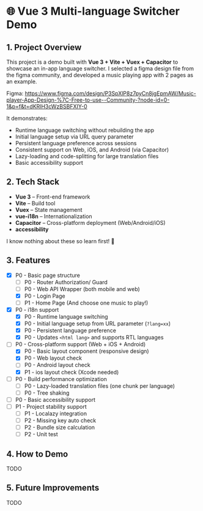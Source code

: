 # 🌐 Vue 3 Multi-language Switcher Demo

## 1. Project Overview
This project is a demo built with **Vue 3 + Vite + Vuex + Capacitor** to showcase an in-app language switcher.  I selected a figma design file from the figma community, and developed a music playing app with 2 pages as an example.

Figma: https://www.figma.com/design/P3SpXlP8z7pyCn8jgEpmAW/Music-player-App-Design-%7C-Free-to-use--Community-?node-id=0-1&p=f&t=dKRlH3cWzBSBFXIY-0

It demonstrates:
- Runtime language switching without rebuilding the app
- Initial language setup via URL query parameter
- Persistent language preference across sessions
- Consistent support on Web, iOS, and Android (via Capacitor)
- Lazy-loading and code-splitting for large translation files
- Basic accessibility support 

## 2. Tech Stack
- **Vue 3** – Front-end framework  
- **Vite** – Build tool  
- **Vuex** – State management  
- **vue-i18n** – Internationalization  
- **Capacitor** – Cross-platform deployment (Web/Android/iOS)  
- **accessibility**

I know nothing about these so learn first! 🧐

## 3. Features
- [x] P0 - Basic page structure
    - [ ] P0 - Router Authorization/ Guard
    - [ ] P0 - Web API Wrapper (both mobile and web)
    - [x] P0 - Login Page
    - [ ] P1 - Home Page (And choose one music to play!)
- [x] P0 - i18n support
    - [x] P0 - Runtime language switching 
    - [x] P0 - Initial language setup from URL parameter (`?lang=xx`)  
    - [x] P0 - Persistent language preference  
    - [x] P0 - Updates `<html lang>` and supports RTL languages 
- [ ] P0 - Cross-platform support (Web + iOS + Android)  
    - [x] P0 - Basic layout component (responsive design)
    - [x] P0 - Web layout check
    - [ ] P0 - Android layout check
    - [x] P1 - ios layout check (Xcode needed)
- [ ] P0 - Build performance optimization 
    - [ ] P0 - Lazy-loaded translation files (one chunk per language)   
    - [ ] P0 - Tree shaking
- [ ] P0 - Basic accessibility support  
- [ ] P1 - Project stability support
    - [ ] P1 - Localazy integration 
    - [ ] P2 - Missing key auto check  
    - [ ] P2 - Bundle size calculation
    - [ ] P2 - Unit test

## 4. How to Demo

TODO


## 5. Future Improvements
TODO
